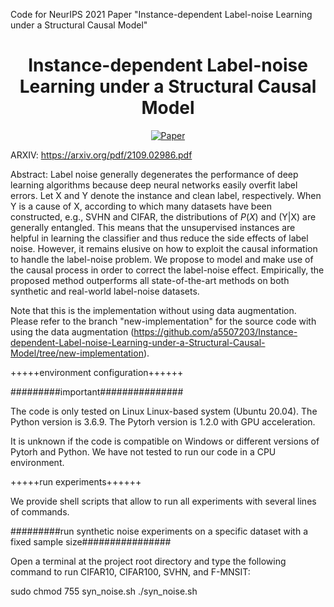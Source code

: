 Code for NeurIPS 2021 Paper "Instance-dependent Label-noise Learning under a Structural Causal Model" 

<div align="center">   
  
# Instance-dependent Label-noise Learning under a Structural Causal Model
[![Paper](https://img.shields.io/badge/NeuripsIPS21-green)](https://proceedings.neurips.cc/paper/2021/file/23451391cd1399019fa0421129066bc6-Paper.pdf3)

</div>

ARXIV: 
https://arxiv.org/pdf/2109.02986.pdf


Abstract: 
Label noise generally degenerates the performance of deep learning algorithms because deep neural networks easily overfit label errors. Let X and Y denote the instance and clean label, respectively. When Y is a cause of X, according to which many datasets have been constructed, e.g., SVHN and CIFAR, the distributions of $P(X)$ and (Y|X) are generally entangled. This means that the unsupervised instances are helpful in learning the classifier and thus reduce the side effects of label noise. However, it remains elusive on how to exploit the causal information to handle the label-noise problem. We propose to model and make use of the causal process in order to correct the label-noise effect. Empirically, the proposed method outperforms all state-of-the-art methods on both synthetic and real-world label-noise datasets.

Note that this is the implementation without using data augmentation. Please refer to the branch "new-implementation" for the source code with using the data augmentation (https://github.com/a5507203/Instance-dependent-Label-noise-Learning-under-a-Structural-Causal-Model/tree/new-implementation).

+++++environment configuration++++++

#########important###############

The code is only tested on Linux Linux-based system (Ubuntu 20.04). 
The Python version is 3.6.9. The Pytorh version is 1.2.0 with GPU acceleration. 

It is unknown if the code is compatible on Windows or different versions of Pytorh and Python. 
We have not tested to run our code in a CPU environment. 


+++++run experiments++++++

We provide shell scripts that allow to run all experiments with several lines of commands. 

#########run synthetic noise experiments on a specific dataset with a fixed sample size################

Open a terminal at the project root directory and type the following command to run CIFAR10, CIFAR100, SVHN, and F-MNSIT:

sudo chmod 755 syn_noise.sh
./syn_noise.sh


